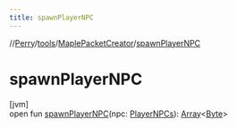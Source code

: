 ```yaml
---
title: spawnPlayerNPC
---
```

//[Perry](../../../index.html)/[tools](../index.html)/[MaplePacketCreator](index.html)/[spawnPlayerNPC](spawn-player-n-p-c.html)



# spawnPlayerNPC



[jvm]\
open fun [spawnPlayerNPC](spawn-player-n-p-c.html)(npc: [PlayerNPCs](../../server.maps/-player-n-p-cs/index.html)): [Array](https://kotlinlang.org/api/latest/jvm/stdlib/kotlin/-array/index.html)<[Byte](https://kotlinlang.org/api/latest/jvm/stdlib/kotlin/-byte/index.html)>




